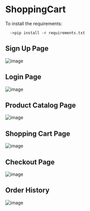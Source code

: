 # ShoppingCart

To install the requirements:


      ->pip install -r requirements.txt
      
      
      
      
## Sign Up Page 


![image](https://user-images.githubusercontent.com/65852760/218525557-0c58cf81-8bf1-42dd-bc46-450526f9acfb.png)


## Login Page


![image](https://user-images.githubusercontent.com/65852760/218525647-4933c98b-82a1-4175-aceb-e75a1fcd55ac.png)


## Product Catalog Page 


![image](https://user-images.githubusercontent.com/65852760/218525854-fe63df14-d45a-4b5b-8113-5dd06e489f27.png)


## Shopping Cart Page 


![image](https://user-images.githubusercontent.com/65852760/218526008-76d012b5-d37a-4e70-9fb2-477692d12632.png)

## Checkout Page 


![image](https://user-images.githubusercontent.com/65852760/218526175-6939fe90-8125-4461-a767-5725996a4cc9.png)


## Order History 
![image](https://user-images.githubusercontent.com/65852760/218541189-5368308f-287f-450e-9fe5-432658e228b9.png)



